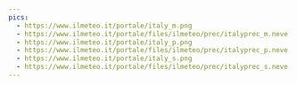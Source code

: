 ```yaml
---
pics:
  - https://www.ilmeteo.it/portale/italy_m.png
  - https://www.ilmeteo.it/portale/files/ilmeteo/prec/italyprec_m.neve.png
  - https://www.ilmeteo.it/portale/italy_p.png
  - https://www.ilmeteo.it/portale/files/ilmeteo/prec/italyprec_p.neve.png
  - https://www.ilmeteo.it/portale/italy_s.png
  - https://www.ilmeteo.it/portale/files/ilmeteo/prec/italyprec_s.neve.png
---
```

